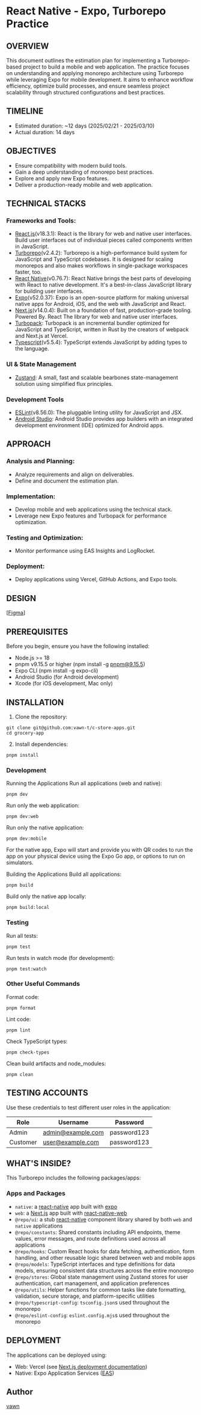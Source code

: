 # React Native - Expo, Turborepo Practice

## OVERVIEW

This document outlines the estimation plan for implementing a Turborepo-based project to build a mobile and web application. The practice focuses on understanding and applying monorepo architecture using Turborepo while leveraging Expo for mobile development. It aims to enhance workflow efficiency, optimize build processes, and ensure seamless project scalability through structured configurations and best practices.

## TIMELINE

- Estimated duration: ~12 days (2025/02/21 - 2025/03/10)
- Actual duration: 14 days

## OBJECTIVES

- Ensure compatibility with modern build tools.
- Gain a deep understanding of monorepo best practices.
- Explore and apply new Expo features.
- Deliver a production-ready mobile and web application.

## TECHNICAL STACKS

### Frameworks and Tools:

- [React.js](https://react.dev/)(v18.3.1): React is the library for web and native user interfaces. Build user interfaces out of individual pieces called components written in JavaScript.
- [Turborepo](https://turbo.build/repo/docs)(v2.4.2): Turborepo is a high-performance build system for JavaScript and TypeScript codebases. It is designed for scaling monorepos and also makes workflows in single-package workspaces faster, too.
- [React Native](https://reactnative.dev/)(v0.76.7): React Native brings the best parts of developing with React to native development. It's a best-in-class JavaScript library for building user interfaces.
- [Expo](https://expo.dev/)(v52.0.37): Expo is an open-source platform for making universal native apps for Android, iOS, and the web with JavaScript and React.
- [Next.js](http://Next.js)(v14.0.4): Built on a foundation of fast, production-grade tooling. Powered By. React The library for web and native user interfaces.
- [Turbopack](https://turbo.build/pack/docs): Turbopack is an incremental bundler optimized for JavaScript and TypeScript, written in Rust by the creators of webpack and Next.js at Vercel.
- [Typescript](https://www.typescriptlang.org/)(v5.5.4): TypeScript extends JavaScript by adding types to the language.

### UI & State Management

- [Zustand](https://github.com/pmndrs/zustand): A small, fast and scalable bearbones state-management solution using simplified flux principles.

### Development Tools

- [ESLint](https://eslint.org/)(v8.56.0): The pluggable linting utility for JavaScript and JSX.
- [Android Studio](https://developer.android.com/studio): Android Studio provides app builders with an integrated development environment (IDE) optimized for Android apps.

## APPROACH

### Analysis and Planning:

- Analyze requirements and align on deliverables.
- Define and document the estimation plan.

### Implementation:

- Develop mobile and web applications using the technical stack.
- Leverage new Expo features and Turbopack for performance optimization.

### Testing and Optimization:

- Monitor performance using EAS Insights and LogRocket.

### Deployment:

- Deploy applications using Vercel, GitHub Actions, and Expo tools.

## DESIGN

[[Figma](https://www.figma.com/design/Hq2LNnduVW2jXFXdJNEQd7/C-Store?node-id=2366-1073&t=BnW5xB8TBDSrwDzl-1)]

## PREREQUISITES

Before you begin, ensure you have the following installed:

- Node.js >= 18
- pnpm v9.15.5 or higher (npm install -g pnpm@9.15.5)
- Expo CLI (npm install -g expo-cli)
- Android Studio (for Android development)
- Xcode (for iOS development, Mac only)

## INSTALLATION

1. Clone the repository:

```shell
git clone git@github.com:vawn-t/c-store-apps.git
cd grocery-app
```

2. Install dependencies:

```shell
pnpm install
```

### Development

Running the Applications
Run all applications (web and native):

```shell
pnpm dev
```

Run only the web application:

```shell
pnpm dev:web
```

Run only the native application:

```shell
pnpm dev:mobile
```

For the native app, Expo will start and provide you with QR codes to run the app on your physical device using the Expo Go app, or options to run on simulators.

Building the Applications
Build all applications:

```shell
pnpm build
```

Build only the native app locally:

```shell
pnpm build:local
```

### Testing

Run all tests:

```shell
pnpm test
```

Run tests in watch mode (for development):

```shell
pnpm test:watch
```

### Other Useful Commands

Format code:

```shell
pnpm format
```

Lint code:

```shell
pnpm lint
```

Check TypeScript types:

```shell
pnpm check-types
```

Clean build artifacts and node_modules:

```shell
pnpm clean
```

## TESTING ACCOUNTS

Use these credentials to test different user roles in the application:

| Role     | Username          | Password    |
| -------- | ----------------- | ----------- |
| Admin    | admin@example.com | password123 |
| Customer | user@example.com  | password123 |

## WHAT'S INSIDE?

This Turborepo includes the following packages/apps:

### Apps and Packages

- `native`: a [react-native](https://reactnative.dev/) app built with [expo](https://docs.expo.dev/)
- `web`: a [Next.js](https://nextjs.org/) app built with [react-native-web](https://necolas.github.io/react-native-web/)
- `@repo/ui`: a stub [react-native](https://reactnative.dev/) component library shared by both `web` and `native` applications
- `@repo/constants`: Shared constants including API endpoints, theme values, error messages, and route definitions used across all applications
- `@repo/hooks`: Custom React hooks for data fetching, authentication, form handling, and other reusable logic shared between web and mobile apps
- `@repo/models`: TypeScript interfaces and type definitions for data models, ensuring consistent data structures across the entire monorepo
- `@repo/stores`: Global state management using Zustand stores for user authentication, cart management, and application preferences
- `@repo/utils`: Helper functions for common tasks like date formatting, validation, secure storage, and platform-specific utilities
- `@repo/typescript-config`: `tsconfig.json`s used throughout the monorepo
- `@repo/eslint-config`: `eslint.config.mjs`s used throughout the monorepo

## DEPLOYMENT

The applications can be deployed using:

- Web: Vercel (see [Next.js deployment documentation](https://nextjs.org/docs/pages/getting-started/deploying))
- Native: Expo Application Services ([EAS](https://expo.dev/eas))

## Author

[vawn](mailto:vantran99dn@gmail.com)
